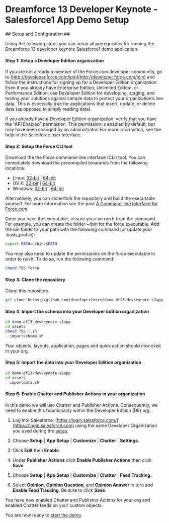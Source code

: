 # Dreamforce 13 Developer Keynote - Salesforce1 App Demo Setup #

<a name="setup-and-configuration" />
## Setup and Configuration ##

Using the following steps you can setup all prerequisites for running the Dreamforce 13 developer keynote Salesforce1 demo application.

#### Step 1: Setup a Developer Edition organization ####

If you are not already a member of the Force.com developer community, go to [http://developer.force.com/join](http://developer.force.com/join) and follow the instructions for signing up for a Developer Edition organization. Even if you already have Enterprise Edition, Unlimited Edition, or Performance Edition, use Developer Edition for developing, staging, and testing your solutions against sample data to protect your organization’s live data. This is especially true for applications that insert, update, or delete data (as opposed to simply reading data).

If you already have a Developer Edition organization, verify that you have the “API Enabled” permission. This permission is enabled by default, but may have been changed by an administrator. For more information, see the help in the Salesforce user interface.

#### Step 2: Setup the Force CLI tool ####

Download the the Force command-line interface (CLI) tool. You can immediately download the precompiled binararies from the following locations:

* Linux: [32-bit](https://godist.herokuapp.com/projects/heroku/force/releases/current/linux-386/force) | [64-bit](https://godist.herokuapp.com/projects/heroku/force/releases/current/linux-amd64/force)
* OS X: [32-bit](https://godist.herokuapp.com/projects/heroku/force/releases/current/darwin-386/force) | [64-bit](https://godist.herokuapp.com/projects/heroku/force/releases/current/darwin-amd64/force)
* Windows: [32-bit](https://godist.herokuapp.com/projects/heroku/force/releases/current/windows-386/force.exe) | [64-bit](https://godist.herokuapp.com/projects/heroku/force/releases/current/windows-amd64/force.exe)

Alternatively, you can clone/fork the repository and build the executable yourself. For more information see the post [A Command-line Interface for Force.com](http://www.wadewegner.com/2013/11/a-command-line-interface-for-forcecom/).

Once you have the executable, ensure you can run it from the command. For example, you can create the folder ~/bin for the force executable. Add the bin folder to your path with the following command (or update your .bash_profile):

````bash
export PATH=~/bin:$PATH
````

You may also need to update the permissions on the force executable in order to run it. To do so, run the following command:

````bash
chmod 755 force
````

#### Step 3: Clone the repository ####

Clone this repository.

````bash
git clone https://github.com/developerforce/demo-df13-devkeynote-s1app.git
````

#### Step 4: Import the schema into your Developer Edition organization ####

````bash
cd demo-df13-devkeynote-s1app
cd assets
chmod 755 *.sh
. importschema.sh
````

Your objects, layouts, application, pages and quick action should now exist in your org.

#### Step 5: Import the data into your Developer Edition organization ####

````bash
cd demo-df13-devkeynote-s1app
cd assets
. importdata.sh
````

#### Step 6: Enable Chatter and Publisher Actions in your organization ####

In this demo we will use Chatter and Publisher Actions. Consequently, we need to enable this functionality within the Developer Edition (DE) org.

1. Log into Salesforce: [https://login.salesforce.com/](https://login.salesforce.com) using the same Developer Organization you used during the [setup]().

2. Choose **Setup** | **App Setup** | **Customize** | **Chatter** | **Settings**.

3. Click **Edit** then **Enable**.

4. Under **Publisher Actions** click **Enable Publisher Actions** then click **Save**.

5. Choose **Setup** | **App Setup** | **Customize** | **Chatter** | **Feed Tracking**.

6. Select **Opinion**, **Opinion Question**, and **Opinion Answer** in turn and **Enable Feed Tracking**. Be sure to click **Save**.

You have now enabled Chatter and Publisher Actions for your org and enabled Chatter feeds on your custom objects.

You are now ready to [start the demo](https://github.com/developerforce/demo-df13-devkeynote-s1app/blob/master/DEMO.md).

